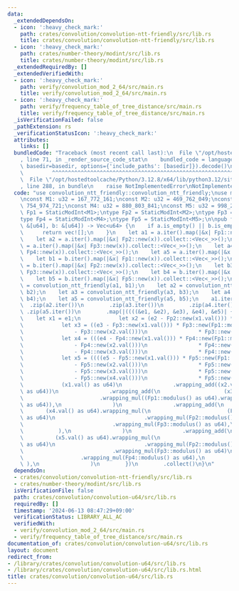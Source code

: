 ```yaml
---
data:
  _extendedDependsOn:
  - icon: ':heavy_check_mark:'
    path: crates/convolution/convolution-ntt-friendly/src/lib.rs
    title: crates/convolution/convolution-ntt-friendly/src/lib.rs
  - icon: ':heavy_check_mark:'
    path: crates/number-theory/modint/src/lib.rs
    title: crates/number-theory/modint/src/lib.rs
  _extendedRequiredBy: []
  _extendedVerifiedWith:
  - icon: ':heavy_check_mark:'
    path: verify/convolution_mod_2_64/src/main.rs
    title: verify/convolution_mod_2_64/src/main.rs
  - icon: ':heavy_check_mark:'
    path: verify/frequency_table_of_tree_distance/src/main.rs
    title: verify/frequency_table_of_tree_distance/src/main.rs
  _isVerificationFailed: false
  _pathExtension: rs
  _verificationStatusIcon: ':heavy_check_mark:'
  attributes:
    links: []
  bundledCode: "Traceback (most recent call last):\n  File \"/opt/hostedtoolcache/Python/3.12.8/x64/lib/python3.12/site-packages/onlinejudge_verify/documentation/build.py\"\
    , line 71, in _render_source_code_stat\n    bundled_code = language.bundle(stat.path,\
    \ basedir=basedir, options={'include_paths': [basedir]}).decode()\n          \
    \         ^^^^^^^^^^^^^^^^^^^^^^^^^^^^^^^^^^^^^^^^^^^^^^^^^^^^^^^^^^^^^^^^^^^^^^^^^^^^^^^^^\n\
    \  File \"/opt/hostedtoolcache/Python/3.12.8/x64/lib/python3.12/site-packages/onlinejudge_verify/languages/rust.py\"\
    , line 288, in bundle\n    raise NotImplementedError\nNotImplementedError\n"
  code: "use convolution_ntt_friendly::convolution_ntt_friendly;\nuse modint::StaticModInt;\n\
    \nconst M1: u32 = 167_772_161;\nconst M2: u32 = 469_762_049;\nconst M3: u32 =\
    \ 754_974_721;\nconst M4: u32 = 880_803_841;\nconst M5: u32 = 998_244_353;\ntype\
    \ Fp1 = StaticModInt<M1>;\ntype Fp2 = StaticModInt<M2>;\ntype Fp3 = StaticModInt<M3>;\n\
    type Fp4 = StaticModInt<M4>;\ntype Fp5 = StaticModInt<M5>;\n\npub fn convolution_u64(a:\
    \ &[u64], b: &[u64]) -> Vec<u64> {\n    if a.is_empty() || b.is_empty() {\n  \
    \      return vec![];\n    }\n    let a1 = a.iter().map(|&x| Fp1::new(x)).collect::<Vec<_>>();\n\
    \    let a2 = a.iter().map(|&x| Fp2::new(x)).collect::<Vec<_>>();\n    let a3\
    \ = a.iter().map(|&x| Fp3::new(x)).collect::<Vec<_>>();\n    let a4 = a.iter().map(|&x|\
    \ Fp4::new(x)).collect::<Vec<_>>();\n    let a5 = a.iter().map(|&x| Fp5::new(x)).collect::<Vec<_>>();\n\
    \    let b1 = b.iter().map(|&x| Fp1::new(x)).collect::<Vec<_>>();\n    let b2\
    \ = b.iter().map(|&x| Fp2::new(x)).collect::<Vec<_>>();\n    let b3 = b.iter().map(|&x|\
    \ Fp3::new(x)).collect::<Vec<_>>();\n    let b4 = b.iter().map(|&x| Fp4::new(x)).collect::<Vec<_>>();\n\
    \    let b5 = b.iter().map(|&x| Fp5::new(x)).collect::<Vec<_>>();\n    let a1\
    \ = convolution_ntt_friendly(a1, b1);\n    let a2 = convolution_ntt_friendly(a2,\
    \ b2);\n    let a3 = convolution_ntt_friendly(a3, b3);\n    let a4 = convolution_ntt_friendly(a4,\
    \ b4);\n    let a5 = convolution_ntt_friendly(a5, b5);\n    a1.iter()\n      \
    \  .zip(a2.iter())\n        .zip(a3.iter())\n        .zip(a4.iter())\n       \
    \ .zip(a5.iter())\n        .map(|((((&e1, &e2), &e3), &e4), &e5)| {\n        \
    \    let x1 = e1;\n            let x2 = (e2 - Fp2::new(x1.val())) * Fp2::new(Fp1::modulus()).inv();\n\
    \            let x3 = ((e3 - Fp3::new(x1.val())) * Fp3::new(Fp1::modulus()).inv()\n\
    \                - Fp3::new(x2.val()))\n                * Fp3::new(Fp2::modulus()).inv();\n\
    \            let x4 = (((e4 - Fp4::new(x1.val())) * Fp4::new(Fp1::modulus()).inv()\n\
    \                - Fp4::new(x2.val()))\n                * Fp4::new(Fp2::modulus()).inv()\n\
    \                - Fp4::new(x3.val()))\n                * Fp4::new(Fp3::modulus()).inv();\n\
    \            let x5 = ((((e5 - Fp5::new(x1.val())) * Fp5::new(Fp1::modulus()).inv()\n\
    \                - Fp5::new(x2.val()))\n                * Fp5::new(Fp2::modulus()).inv()\n\
    \                - Fp5::new(x3.val()))\n                * Fp5::new(Fp3::modulus()).inv()\n\
    \                - Fp5::new(x4.val()))\n                * Fp5::new(Fp4::modulus()).inv();\n\
    \            (x1.val() as u64)\n                .wrapping_add((x2.val() as u64).wrapping_mul(Fp1::modulus()\
    \ as u64))\n                .wrapping_add(\n                    (x3.val() as u64)\n\
    \                        .wrapping_mul((Fp1::modulus() as u64).wrapping_mul(Fp2::modulus()\
    \ as u64)),\n                )\n                .wrapping_add(\n             \
    \       (x4.val() as u64).wrapping_mul(\n                        (Fp1::modulus()\
    \ as u64)\n                            .wrapping_mul(Fp2::modulus() as u64)\n\
    \                            .wrapping_mul(Fp3::modulus() as u64),\n         \
    \           ),\n                )\n                .wrapping_add(\n          \
    \          (x5.val() as u64).wrapping_mul(\n                        (Fp1::modulus()\
    \ as u64)\n                            .wrapping_mul(Fp2::modulus() as u64)\n\
    \                            .wrapping_mul(Fp3::modulus() as u64)\n          \
    \                  .wrapping_mul(Fp4::modulus() as u64),\n                   \
    \ ),\n                )\n        })\n        .collect()\n}\n"
  dependsOn:
  - crates/convolution/convolution-ntt-friendly/src/lib.rs
  - crates/number-theory/modint/src/lib.rs
  isVerificationFile: false
  path: crates/convolution/convolution-u64/src/lib.rs
  requiredBy: []
  timestamp: '2024-06-13 08:47:29+09:00'
  verificationStatus: LIBRARY_ALL_AC
  verifiedWith:
  - verify/convolution_mod_2_64/src/main.rs
  - verify/frequency_table_of_tree_distance/src/main.rs
documentation_of: crates/convolution/convolution-u64/src/lib.rs
layout: document
redirect_from:
- /library/crates/convolution/convolution-u64/src/lib.rs
- /library/crates/convolution/convolution-u64/src/lib.rs.html
title: crates/convolution/convolution-u64/src/lib.rs
---
```

